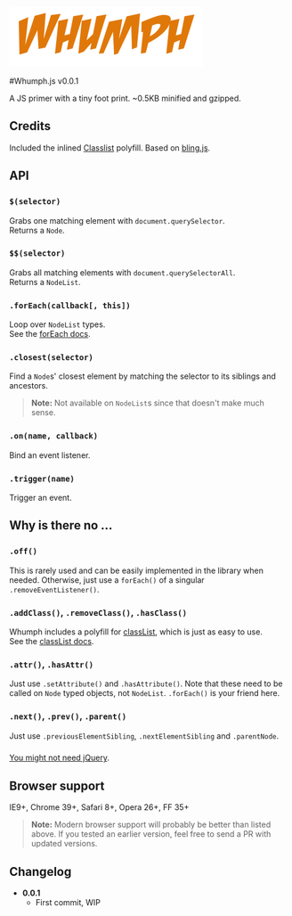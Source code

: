 ![Whumph](https://raw.githubusercontent.com/flovan/whumph/master/whumph.png)

#Whumph.js v0.0.1

A JS primer with a tiny foot print.
~0.5KB minified and gzipped.

## Credits

Included the inlined [Classlist](https://github.com/eligrey/classList.js) polyfill.
Based on [bling.js](https://gist.github.com/paulirish/12fb951a8b893a454b32).

## API

### `$(selector)`

Grabs one matching element with `document.querySelector`.  
Returns a `Node`.

### `$$(selector)`

Grabs all matching elements with `document.querySelectorAll`.  
Returns a `NodeList`.

### `.forEach(callback[, this])`

Loop over `NodeList` types.  
See the [forEach docs](https://developer.mozilla.org/en-US/docs/Web/JavaScript/Reference/Global_Objects/Array/forEach?redirectlocale=en-US&redirectslug=JavaScript%2FReference%2FGlobal_Objects%2FArray%2FforEach).

### `.closest(selector)`

Find a `Node`s' closest element by matching the selector to its siblings and ancestors.

> **Note:** Not available on `NodeList`s since that doesn't make much sense.

### `.on(name, callback)`

Bind an event listener.

### `.trigger(name)`

Trigger an event.

## Why is there no ...

### `.off()`

This is rarely used and can be easily implemented in the library when needed. Otherwise, just use a `forEach()` of a singular `.removeEventListener()`.

### `.addClass()`, `.removeClass()`, `.hasClass()`

Whumph includes a polyfill for [classList](https://developer.mozilla.org/en-US/docs/Web/API/Element/classList), which is just as easy to use.  
See the [classList docs](https://developer.mozilla.org/en-US/docs/Web/API/Element/classList).

### `.attr()`, `.hasAttr()`

Just use `.setAttribute()` and `.hasAttribute()`.
Note that these need to be called on `Node` typed objects, not `NodeList`. `.forEach()` is your friend here.

### `.next()`, `.prev()`, `.parent()`

Just use `.previousElementSibling`, `.nextElementSibling` and `.parentNode`.

### <insert other jQuery feature>

[You might not need jQuery](http://youmightnotneedjquery.com).

## Browser support

IE9+, Chrome 39+, Safari 8+, Opera 26+, FF 35+

> **Note:** Modern browser support will probably be better than listed above. If you tested an earlier version, feel free to send a PR with updated versions.

## Changelog

* **0.0.1**
  * First commit, WIP
